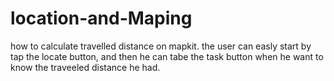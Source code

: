 # location-and-Maping
how to calculate travelled distance on mapkit.
the user can easly start by tap the locate button, and then he can tabe the task button when he want to know the traveeled distance he had.
